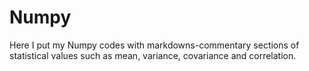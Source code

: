 # Numpy
Here I put my Numpy codes with markdowns-commentary sections of statistical values such as mean, variance, covariance and correlation. 
